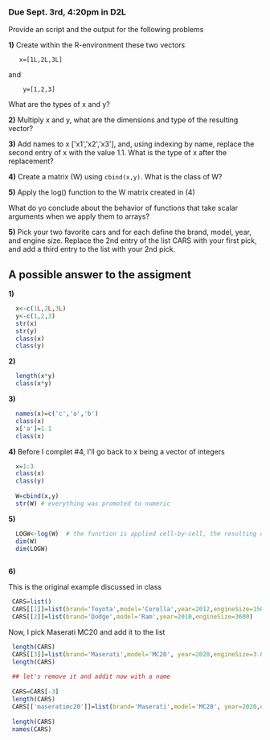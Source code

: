 ### Due Sept. 3rd, 4:20pm in D2L

Provide an script and the output for the following problems

**1)** Create within the R-environment these two vectors

       x=[1L,2L,3L]

and

        y=[1,2,3]
   
 What are the types of x and y?
 
 
 **2)** Multiply x and y, what are the dimensions and type of the resulting vector?
 
 **3)** Add names to x ['x1','x2','x3'], and, using indexing by name, replace the second entry of x with the value 1.1. What is the type of x after the replacement?
 
 
 **4)** Create a matrix (W) using `cbind(x,y)`. What is the class of W?
       
 **5)** Apply the log() function to the W matrix created in (4)
 
 What do yo conclude about the behavior of functions that take scalar arguments when we apply them to arrays?
       
 **5)** Pick your two favorite cars and for each define the brand, model, year, and engine size. Replace the 2nd entry of the list CARS with your first pick, and add a third entry to the list with your 2nd pick.


## A possible answer to the assigment

**1)**
```r
  x<-c(1L,2L,3L)
  y<-c(1,2,3)
  str(x)
  str(y)
  class(x)
  class(y)
```

**2)**

```r
  length(x*y)
  class(x*y)
```


**3)**

```r
  names(x)=c('c','a','b')
  class(x)
  x['a']=1.1
  class(x)
```

**4)**
Before I complet #4, I'll go back to x being a vector of integers
```r
  x=1:3
  class(x)
  class(y)
  
  W=cbind(x,y)
  str(W) # everything was promoted to numeric
```


**5)**

```r
  LOGW<-log(W)  # the function is applied cell-by-cell, the resulting objects has the same dimensions as W
  dim(W)
  dim(LOGW)
  
```


**6)**

This is the original example discussed in class

```R
 CARS=list()
 CARS[[1]]=list(brand='Toyota',model='Corolla',year=2012,engineSize=1500)
 CARS[[2]]=list(brand='Dodge',model='Ram',year=2010,engineSize=3600)

```

Now, I pick Maserati MC20 and add it to the list

```R
 length(CARS)
 CARS[[3]]=list(brand='Maserati',model='MC20', year=2020,engineSize=3.0)
 length(CARS)
 
 ## let's remove it and addit now with a name
 
 CARS=CARS[-3]
 length(CARS)
 CARS[['maseratimc20']]=list(brand='Maserati',model='MC20', year=2020,engineSize=3.0)
 
 length(CARS)
 names(CARS)
```
